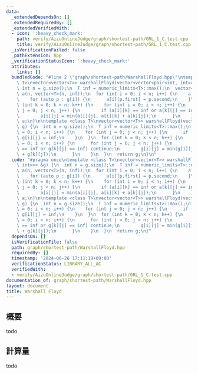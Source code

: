 ```yaml
---
data:
  _extendedDependsOn: []
  _extendedRequiredBy: []
  _extendedVerifiedWith:
  - icon: ':heavy_check_mark:'
    path: verify/AizuOnlineJudge/graph/shortest-path/GRL_1_C.test.cpp
    title: verify/AizuOnlineJudge/graph/shortest-path/GRL_1_C.test.cpp
  _isVerificationFailed: false
  _pathExtension: hpp
  _verificationStatusIcon: ':heavy_check_mark:'
  attributes:
    links: []
  bundledCode: "#line 2 \"graph/shortest-path/WarshallFloyd.hpp\"\ntemplate <class\
    \ T>\nvector<vector<T>> warshallFloyd(vector<vector<pair<int, int>>> &g) {\n \
    \ int n = g.size();\n  T inf = numeric_limits<T>::max();\n  vector<vector<T>>\
    \ a(n, vector<T>(n, inf));\n  for (int i = 0; i < n; i++) {\n    a[i][i] = 0;\n\
    \    for (auto p : g[i]) {\n      a[i][p.first] = p.second;\n    }\n  }\n  for\
    \ (int k = 0; k < n; k++) {\n    for (int i = 0; i < n; i++) {\n      for (int\
    \ j = 0; j < n; j++) {\n        if (a[i][k] == inf or a[k][j] == inf) continue;\n\
    \        a[i][j] = min(a[i][j], a[i][k] + a[k][j]);\n      }\n    }\n  }\n  return\
    \ a;\n}\n\ntemplate <class T>\nvector<vector<T>> warshallFloyd(vector<vector<int>>\
    \ g) {\n  int n = g.size();\n  T inf = numeric_limits<T>::max();\n  for (int i\
    \ = 0; i < n; i++) {\n    for (int j = 0; j < n; j++) {\n      if (g[i][j] < 0)\
    \ g[i][j] = inf;\n    }\n  }\n  for (int k = 0; k < n; k++) {\n    for (int i\
    \ = 0; i < n; i++) {\n      for (int j = 0; j < n; j++) {\n        if (g[i][k]\
    \ == inf or g[k][j] == inf) continue;\n        g[i][j] = min(g[i][j], g[i][k]\
    \ + g[k][j]);\n      }\n    }\n  }\n  return g;\n}\n"
  code: "#pragma once\ntemplate <class T>\nvector<vector<T>> warshallFloyd(vector<vector<pair<int,\
    \ int>>> &g) {\n  int n = g.size();\n  T inf = numeric_limits<T>::max();\n  vector<vector<T>>\
    \ a(n, vector<T>(n, inf));\n  for (int i = 0; i < n; i++) {\n    a[i][i] = 0;\n\
    \    for (auto p : g[i]) {\n      a[i][p.first] = p.second;\n    }\n  }\n  for\
    \ (int k = 0; k < n; k++) {\n    for (int i = 0; i < n; i++) {\n      for (int\
    \ j = 0; j < n; j++) {\n        if (a[i][k] == inf or a[k][j] == inf) continue;\n\
    \        a[i][j] = min(a[i][j], a[i][k] + a[k][j]);\n      }\n    }\n  }\n  return\
    \ a;\n}\n\ntemplate <class T>\nvector<vector<T>> warshallFloyd(vector<vector<int>>\
    \ g) {\n  int n = g.size();\n  T inf = numeric_limits<T>::max();\n  for (int i\
    \ = 0; i < n; i++) {\n    for (int j = 0; j < n; j++) {\n      if (g[i][j] < 0)\
    \ g[i][j] = inf;\n    }\n  }\n  for (int k = 0; k < n; k++) {\n    for (int i\
    \ = 0; i < n; i++) {\n      for (int j = 0; j < n; j++) {\n        if (g[i][k]\
    \ == inf or g[k][j] == inf) continue;\n        g[i][j] = min(g[i][j], g[i][k]\
    \ + g[k][j]);\n      }\n    }\n  }\n  return g;\n}"
  dependsOn: []
  isVerificationFile: false
  path: graph/shortest-path/WarshallFloyd.hpp
  requiredBy: []
  timestamp: '2024-06-26 17:11:19+09:00'
  verificationStatus: LIBRARY_ALL_AC
  verifiedWith:
  - verify/AizuOnlineJudge/graph/shortest-path/GRL_1_C.test.cpp
documentation_of: graph/shortest-path/WarshallFloyd.hpp
layout: document
title: Warshall Floyd
---
```


## 概要

todo

## 計算量
todo